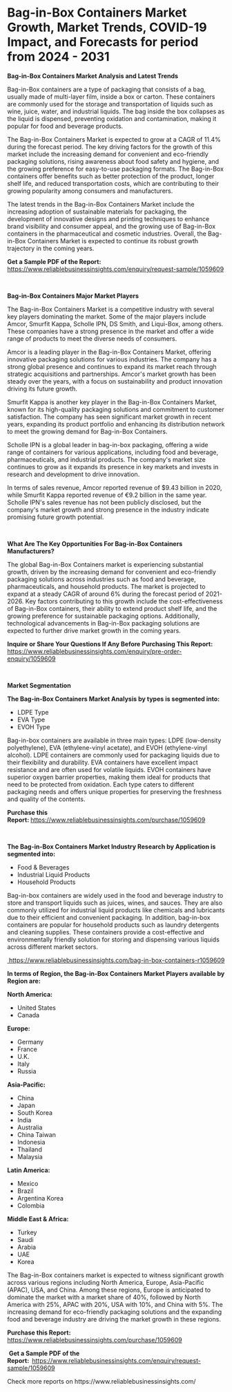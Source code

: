 <p><h1>Bag-in-Box Containers Market Growth, Market Trends, COVID-19 Impact, and Forecasts for period from 2024 - 2031</h1></p><p><strong>Bag-in-Box Containers Market Analysis and Latest Trends</strong></p>
<p><p>Bag-in-Box containers are a type of packaging that consists of a bag, usually made of multi-layer film, inside a box or carton. These containers are commonly used for the storage and transportation of liquids such as wine, juice, water, and industrial liquids. The bag inside the box collapses as the liquid is dispensed, preventing oxidation and contamination, making it popular for food and beverage products.</p><p>The Bag-in-Box Containers Market is expected to grow at a CAGR of 11.4% during the forecast period. The key driving factors for the growth of this market include the increasing demand for convenient and eco-friendly packaging solutions, rising awareness about food safety and hygiene, and the growing preference for easy-to-use packaging formats. The Bag-in-Box containers offer benefits such as better protection of the product, longer shelf life, and reduced transportation costs, which are contributing to their growing popularity among consumers and manufacturers.</p><p>The latest trends in the Bag-in-Box Containers Market include the increasing adoption of sustainable materials for packaging, the development of innovative designs and printing techniques to enhance brand visibility and consumer appeal, and the growing use of Bag-in-Box containers in the pharmaceutical and cosmetic industries. Overall, the Bag-in-Box Containers Market is expected to continue its robust growth trajectory in the coming years.</p></p>
<p><strong>Get a Sample PDF of the Report:&nbsp;</strong> <a href="https://www.reliablebusinessinsights.com/enquiry/request-sample/1059609">https://www.reliablebusinessinsights.com/enquiry/request-sample/1059609</a></p>
<p>&nbsp;</p>
<p><strong>Bag-in-Box Containers Major Market Players</strong></p>
<p><p>The Bag-in-Box Containers Market is a competitive industry with several key players dominating the market. Some of the major players include Amcor, Smurfit Kappa, Scholle IPN, DS Smith, and Liqui-Box, among others. These companies have a strong presence in the market and offer a wide range of products to meet the diverse needs of consumers.</p><p>Amcor is a leading player in the Bag-in-Box Containers Market, offering innovative packaging solutions for various industries. The company has a strong global presence and continues to expand its market reach through strategic acquisitions and partnerships. Amcor's market growth has been steady over the years, with a focus on sustainability and product innovation driving its future growth.</p><p>Smurfit Kappa is another key player in the Bag-in-Box Containers Market, known for its high-quality packaging solutions and commitment to customer satisfaction. The company has seen significant market growth in recent years, expanding its product portfolio and enhancing its distribution network to meet the growing demand for Bag-in-Box Containers.</p><p>Scholle IPN is a global leader in bag-in-box packaging, offering a wide range of containers for various applications, including food and beverage, pharmaceuticals, and industrial products. The company's market size continues to grow as it expands its presence in key markets and invests in research and development to drive innovation.</p><p>In terms of sales revenue, Amcor reported revenue of $9.43 billion in 2020, while Smurfit Kappa reported revenue of €9.2 billion in the same year. Scholle IPN's sales revenue has not been publicly disclosed, but the company's market growth and strong presence in the industry indicate promising future growth potential.</p></p>
<p>&nbsp;</p>
<p><strong>What Are The Key Opportunities For Bag-in-Box Containers Manufacturers?</strong></p>
<p><p>The global Bag-in-Box Containers market is experiencing substantial growth, driven by the increasing demand for convenient and eco-friendly packaging solutions across industries such as food and beverage, pharmaceuticals, and household products. The market is projected to expand at a steady CAGR of around 6% during the forecast period of 2021-2026. Key factors contributing to this growth include the cost-effectiveness of Bag-in-Box containers, their ability to extend product shelf life, and the growing preference for sustainable packaging options. Additionally, technological advancements in Bag-in-Box packaging solutions are expected to further drive market growth in the coming years.</p></p>
<p><strong>Inquire or Share Your Questions If Any Before Purchasing This Report:</strong> <a href="https://www.reliablebusinessinsights.com/enquiry/pre-order-enquiry/1059609">https://www.reliablebusinessinsights.com/enquiry/pre-order-enquiry/1059609</a></p>
<p>&nbsp;</p>
<p><strong>Market Segmentation</strong></p>
<p><strong>The Bag-in-Box Containers Market Analysis by types is segmented into:</strong></p>
<p><ul><li>LDPE Type</li><li>EVA Type</li><li>EVOH Type</li></ul></p>
<p><p>Bag-in-box containers are available in three main types: LDPE (low-density polyethylene), EVA (ethylene-vinyl acetate), and EVOH (ethylene-vinyl alcohol). LDPE containers are commonly used for packaging liquids due to their flexibility and durability. EVA containers have excellent impact resistance and are often used for volatile liquids. EVOH containers have superior oxygen barrier properties, making them ideal for products that need to be protected from oxidation. Each type caters to different packaging needs and offers unique properties for preserving the freshness and quality of the contents.</p></p>
<p><strong>Purchase this Report:&nbsp;</strong><a href="https://www.reliablebusinessinsights.com/purchase/1059609">https://www.reliablebusinessinsights.com/purchase/1059609</a></p>
<p>&nbsp;</p>
<p><strong>The Bag-in-Box Containers Market Industry Research by Application is segmented into:</strong></p>
<p><ul><li>Food & Beverages</li><li>Industrial Liquid Products</li><li>Household Products</li></ul></p>
<p><p>Bag-in-box containers are widely used in the food and beverage industry to store and transport liquids such as juices, wines, and sauces. They are also commonly utilized for industrial liquid products like chemicals and lubricants due to their efficient and convenient packaging. In addition, bag-in-box containers are popular for household products such as laundry detergents and cleaning supplies. These containers provide a cost-effective and environmentally friendly solution for storing and dispensing various liquids across different market sectors.</p></p>
<p><a href="https://www.reliablebusinessinsights.com/bag-in-box-containers-r1059609">&nbsp;https://www.reliablebusinessinsights.com/bag-in-box-containers-r1059609</a></p>
<p><strong>In terms of Region, the Bag-in-Box Containers Market Players available by Region are:</strong></p>
<p>
    <p> <strong> North America: </strong>
        <ul>
            <li>United States</li>
            <li>Canada</li>
        </ul>
        </p> 
    <p> <strong> Europe: </strong>
        <ul>
            <li>Germany</li>
            <li>France</li>
            <li>U.K.</li>
            <li>Italy</li>
            <li>Russia</li>
        </ul>
        </p> 
    <p> <strong> Asia-Pacific: </strong>
        <ul>
            <li>China</li>
            <li>Japan</li>
            <li>South Korea</li>
            <li>India</li>
            <li>Australia</li>
            <li>China Taiwan</li>
            <li>Indonesia</li>
            <li>Thailand</li>
            <li>Malaysia</li>
        </ul>
        </p> 
    <p> <strong> Latin America: </strong>
        <ul>
            <li>Mexico</li>
            <li>Brazil</li>
            <li>Argentina Korea</li>
            <li>Colombia</li>
        </ul>
        </p> 
    <p> <strong> Middle East & Africa: </strong>
        <ul>
            <li>Turkey</li>
            <li>Saudi</li>
            <li>Arabia</li>
            <li>UAE</li>
            <li>Korea</li>
        </ul>
    </p>
    </p>
<p><p>The Bag-in-Box containers market is expected to witness significant growth across various regions including North America, Europe, Asia-Pacific (APAC), USA, and China. Among these regions, Europe is anticipated to dominate the market with a market share of 40%, followed by North America with 25%, APAC with 20%, USA with 10%, and China with 5%. The increasing demand for eco-friendly packaging solutions and the expanding food and beverage industry are driving the market growth in these regions.</p></p>
<p><strong>Purchase this Report: </strong><a href="https://www.reliablebusinessinsights.com/purchase/1059609">https://www.reliablebusinessinsights.com/purchase/1059609</a></p>
<p>&nbsp;<strong>Get a Sample PDF of the Report:&nbsp;&nbsp;</strong><a href="https://www.reliablebusinessinsights.com/enquiry/request-sample/1059609">https://www.reliablebusinessinsights.com/enquiry/request-sample/1059609</a></p>
<p><strong></strong></p>
<p>Check more reports on https://www.reliablebusinessinsights.com/</p>